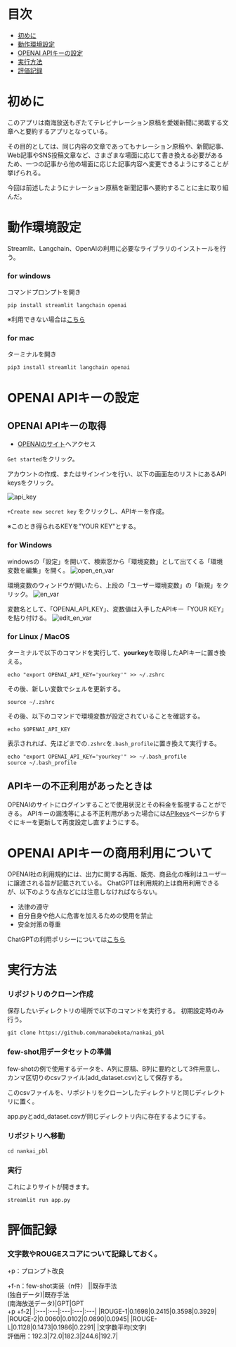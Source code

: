 # 目次

- [初めに](#初めに)
- [動作環境設定](#動作環境設定)
- [OPENAI APIキーの設定](#openai-apiキーの設定)
- [実行方法](#実行方法)
- [評価記録](#評価記録)

# 初めに

このアプリは南海放送もぎたてテレビナレーション原稿を愛媛新聞に掲載する文章へと要約するアプリとなっている。

その目的としては、同じ内容の文章であってもナレーション原稿や、新聞記事、Web記事やSNS投稿文章など、さまざまな場面に応じて書き換える必要があるため、一つの記事から他の場面に応じた記事内容へ変更できるようにすることが挙げられる。

今回は前述したようにナレーション原稿を新聞記事へ要約することに主に取り組んだ。

# 動作環境設定

Streamlit、Langchain、OpenAIの利用に必要なライブラリのインストールを行う。

### for windows
コマンドプロンプトを開き
```
pip install streamlit langchain openai
```
※利用できない場合は[こちら](https://qiita.com/celeron5576/items/9ba3588a97fea46c6946)

### for mac
ターミナルを開き
```
pip3 install streamlit langchain openai
```

# OPENAI APIキーの設定

## OPENAI APIキーの取得
- [OPENAIのサイト](https://openai.com/product)へアクセス

```Get started```をクリック。

アカウントの作成、またはサインインを行い、以下の画面左のリストにあるAPI keysをクリック。

![api_key](https://github.com/manabekota/nankai_pbl/blob/main/.image_dir/api_key.png)

```+Create new secret key``` をクリックし、APIキーを作成。

※このとき得られるKEYを"YOUR KEY"とする。

### for Windows
windowsの「設定」を開いて、検索窓から「環境変数」として出てくる「環境変数を編集」を開く。
![open_en_var](https://github.com/manabekota/nankai_pbl/blob/main/.image_dir/open_en_var.png)

環境変数のウィンドウが開いたら、上段の「ユーザー環境変数」の「新規」をクリック。
![en_var](https://github.com/manabekota/nankai_pbl/blob/main/.image_dir/en_var.png)

変数名として、「OPENAI_API_KEY」、変数値は入手したAPIキー「YOUR KEY」を貼り付ける。
![edit_en_var](https://github.com/manabekota/nankai_pbl/blob/main/.image_dir/edit_en_var.png)

### for Linux / MacOS
ターミナルで以下のコマンドを実行して、**yourkey**を取得したAPIキーに置き換える。
```
echo "export OPENAI_API_KEY='yourkey'" >> ~/.zshrc
```

その後、新しい変数でシェルを更新する。
```
source ~/.zshrc
```

その後、以下のコマンドで環境変数が設定されていることを確認する。
```
echo $OPENAI_API_KEY
```

表示されれば、先ほどまでの```.zshrc```を```.bash_profile```に置き換えて実行する。
```
echo "export OPENAI_API_KEY='yourkey'" >> ~/.bash_profile
source ~/.bash_profile
```

## APIキーの不正利用があったときは
OPENAIのサイトにログインすることで使用状況とその料金を監視することができる。
APIキーの漏洩等による不正利用があった場合には[APIkeys](https://platform.openai.com/account/api-keys)ページからすぐにキーを更新して再度設定し直すようにする。

# OPENAI APIキーの商用利用について
OPENAI社の利用規約には、出力に関する再販、販売、商品化の権利はユーザーに譲渡される旨が記載されている。
ChatGPTは利用規約上は商用利用できるが、以下のような点などには注意しなければならない。
- 法律の遵守
- 自分自身や他人に危害を加えるための使用を禁止
- 安全対策の尊重

ChatGPTの利用ポリシーについては[こちら](https://openai.com/policies/usage-policies)

# 実行方法

### リポジトリのクローン作成
保存したいディレクトリの場所で以下のコマンドを実行する。
初期設定時のみ行う。
```
git clone https://github.com/manabekota/nankai_pbl
```

### few-shot用データセットの準備
few-shotの例で使用するデータを、A列に原稿、B列に要約として3件用意し、カンマ区切りのcsvファイル(add_dataset.csv)として保存する。

このcsvファイルを、リポジトリをクローンしたディレクトリと同じディレクトリに置く。

app.pyとadd_dataset.csvが同じディレクトリ内に存在するようにする。

### リポジトリへ移動
```
cd nankai_pbl
```

### 実行
これによりサイトが開きます。
```
streamlit run app.py
```

# 評価記録

### 文字数やROUGEスコアについて記録しておく。
+p：プロンプト改良

+f-n：few-shot実装（n件）
||既存手法<br>(独自データ)|既存手法<br>(南海放送データ)|GPT|GPT<br>+p +f-2|
|:---|:---|:---|:---|:---|
|ROUGE-1|0.1698|0.2415|0.3598|0.3929|
|ROUGE-2|0.0060|0.0102|0.0890|0.0945|
|ROUGE-L|0.1128|0.1473|0.1986|0.2291|
|文字数平均(文字)<br>評価用：192.3|72.0|182.3|244.6|192.7|
